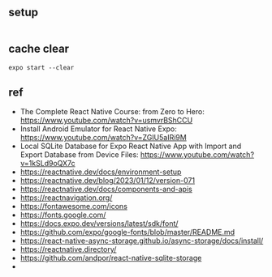 ## setup
```

```

## cache clear
```
expo start --clear
```

## ref
- The Complete React Native Course: from Zero to Hero: https://www.youtube.com/watch?v=usmvrBShCCU
- Install Android Emulator for React Native Expo: https://www.youtube.com/watch?v=ZGIU5aIRi9M
- Local SQLite Database for Expo React Native App with Import and Export Database from Device Files: https://www.youtube.com/watch?v=1kSLd9oQX7c
- https://reactnative.dev/docs/environment-setup
- https://reactnative.dev/blog/2023/01/12/version-071
- https://reactnative.dev/docs/components-and-apis
- https://reactnavigation.org/
- https://fontawesome.com/icons
- https://fonts.google.com/
- https://docs.expo.dev/versions/latest/sdk/font/
- https://github.com/expo/google-fonts/blob/master/README.md
- https://react-native-async-storage.github.io/async-storage/docs/install/
- https://reactnative.directory/
- https://github.com/andpor/react-native-sqlite-storage
- 
